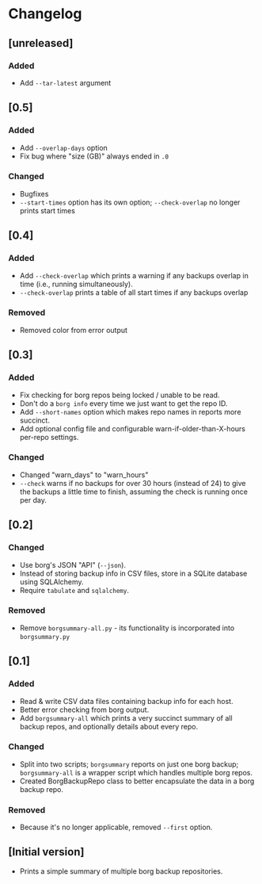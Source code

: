 # Changelog

## [unreleased]

### Added

* Add `--tar-latest` argument

## [0.5]

### Added

* Add `--overlap-days` option
* Fix bug where "size (GB)" always ended in `.0`

### Changed

* Bugfixes
* `--start-times` option has its own option; `--check-overlap` no longer prints start times

## [0.4]

### Added

* Add `--check-overlap` which prints a warning if any backups overlap in time (i.e., running simultaneously).
* `--check-overlap` prints a table of all start times if any backups overlap

### Removed

* Removed color from error output

## [0.3]

### Added

* Fix checking for borg repos being locked / unable to be read.
* Don't do a `borg info` every time we just want to get the repo ID.
* Add `--short-names` option which makes repo names in reports more succinct.
* Add optional config file and configurable warn-if-older-than-X-hours per-repo settings.

### Changed

* Changed "warn_days" to "warn_hours"
* `--check` warns if no backups for over 30 hours (instead of 24) to give the backups a little time to finish, assuming the check is running once per day.

## [0.2]

### Changed

* Use borg's JSON "API" (`--json`).
* Instead of storing backup info in CSV files, store in a SQLite database using SQLAlchemy.
* Require `tabulate` and `sqlalchemy`.

### Removed

* Remove `borgsummary-all.py` - its functionality is incorporated into `borgsummary.py`

## [0.1]

### Added

* Read & write CSV data files containing backup info for each host.
* Better error checking from borg output.
* Add `borgsummary-all` which prints a very succinct summary of all backup repos, and optionally details about every repo.

### Changed

* Split into two scripts; `borgsummary` reports on just one borg backup; `borgsummary-all` is a wrapper script which handles multiple borg repos.
* Created BorgBackupRepo class to better encapsulate the data in a borg backup repo.

### Removed

* Because it's no longer applicable, removed `--first` option.

## [Initial version]

* Prints a simple summary of multiple borg backup repositories.
